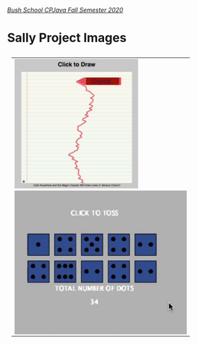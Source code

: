 [_Bush School CPJava Fall Semester 2020_](https://chandrunarayan.github.io/cpjava/)


# Sally Project Images

<table style="padding:10px">
<tr>
    
 
  <td>
    <img src="./giftable/sally.gif" align="left" alt="2" height = 300px>
  </td>

<tr>
  <td>
    <img src="./giftable/sallydice.gif" align="left" alt="2" width = 400px>
  </td>

</tr>
</table>


